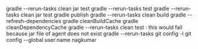 gradle --rerun-tasks clean jar test
gradle --rerun-tasks test
gradle --rerun-tasks clean jar test
gradle publish
gradle --rerun-tasks clean build
gradle --refresh-dependencies
gradle cleanBuildCache
gradle cleanDependencyCache
gradle --rerun-tasks clean test : this would fail because jar file of agent does not exist
gradle --rerun-tasks
git config -l
git config --global user.name nagkumar